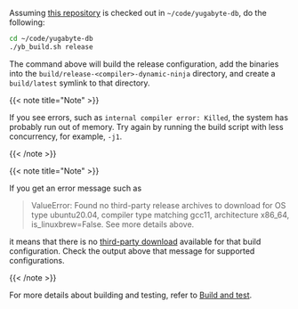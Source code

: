 <!--
+++
private = true
+++
-->

Assuming [this repository][repo] is checked out in `~/code/yugabyte-db`, do the following:

```sh
cd ~/code/yugabyte-db
./yb_build.sh release
```

The command above will build the release configuration, add the binaries into the `build/release-<compiler>-dynamic-ninja` directory, and create a `build/latest` symlink to that directory.

{{< note title="Note" >}}

If you see errors, such as `internal compiler error: Killed`, the system has probably run out of memory.
Try again by running the build script with less concurrency, for example, `-j1`.

{{< /note >}}

{{< note title="Note" >}}

If you get an error message such as

> ValueError: Found no third-party release archives to download for OS type ubuntu20.04, compiler type matching gcc11, architecture x86_64, is_linuxbrew=False. See more details above.

it means that there is no [third-party download](#opt-yb-build) available for that build configuration.
Check the output above that message for supported configurations.

{{< /note >}}

For more details about building and testing, refer to [Build and test][build-and-test].

[repo]: https://github.com/yugabyte/yugabyte-db
[build-and-test]: ../build-and-test
